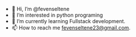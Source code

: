 - 👋 Hi, I’m @fevenseltene
- 👀 I’m interested in python programing
- 🌱 I’m currently learning Fullstack development.
- 📫 How to reach me fevenseltene23@gmail.com.
